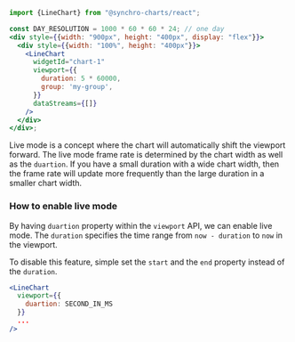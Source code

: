 ```jsx
import {LineChart} from "@synchro-charts/react";

const DAY_RESOLUTION = 1000 * 60 * 60 * 24; // one day
<div style={{width: "900px", height: "400px", display: "flex"}}>
  <div style={{width: "100%", height: "400px"}}>
    <LineChart
      widgetId="chart-1"
      viewport={{
        duration: 5 * 60000,
        group: 'my-group',
      }}
      dataStreams={[]}
    />
  </div>
</div>;
```

Live mode is a concept where the chart will automatically shift the viewport forward. The live mode frame rate is
determined by the chart width as well as the `duartion`. If you have a small duration with a wide chart width, then the
frame rate will update more frequently than the large duration in a smaller chart width. 

### How to enable live mode

By having `duartion` property within the `viewport` API, we can enable live mode. The `duration` specifies the time range
from `now - duration` to `now` in the viewport. 

To disable this feature, simple set the `start` and the `end` property instead of the `duration`.

```jsx static
<LineChart
  viewport={{
    duartion: SECOND_IN_MS
  }}
  ...
/>
```